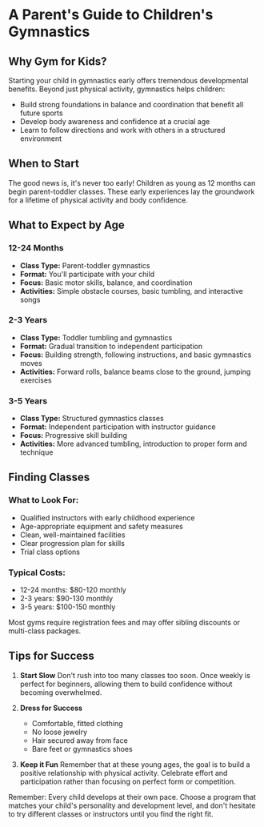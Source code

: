 # A Parent's Guide to Children's Gymnastics

## Why Gym for Kids?
Starting your child in gymnastics early offers tremendous developmental benefits. Beyond just physical activity, gymnastics helps children:
* Build strong foundations in balance and coordination that benefit all future sports
* Develop body awareness and confidence at a crucial age
* Learn to follow directions and work with others in a structured environment

## When to Start
The good news is, it's never too early! Children as young as 12 months can begin parent-toddler classes. These early experiences lay the groundwork for a lifetime of physical activity and body confidence.

## What to Expect by Age

### 12-24 Months
* **Class Type:** Parent-toddler gymnastics
* **Format:** You'll participate with your child
* **Focus:** Basic motor skills, balance, and coordination
* **Activities:** Simple obstacle courses, basic tumbling, and interactive songs

### 2-3 Years
* **Class Type:** Toddler tumbling and gymnastics
* **Format:** Gradual transition to independent participation
* **Focus:** Building strength, following instructions, and basic gymnastics moves
* **Activities:** Forward rolls, balance beams close to the ground, jumping exercises

### 3-5 Years
* **Class Type:** Structured gymnastics classes
* **Format:** Independent participation with instructor guidance
* **Focus:** Progressive skill building
* **Activities:** More advanced tumbling, introduction to proper form and technique

## Finding Classes

### What to Look For:
* Qualified instructors with early childhood experience
* Age-appropriate equipment and safety measures
* Clean, well-maintained facilities
* Clear progression plan for skills
* Trial class options

### Typical Costs:
* 12-24 months: $80-120 monthly
* 2-3 years: $90-130 monthly
* 3-5 years: $100-150 monthly

Most gyms require registration fees and may offer sibling discounts or multi-class packages.

## Tips for Success

1. **Start Slow**
   Don't rush into too many classes too soon. Once weekly is perfect for beginners, allowing them to build confidence without becoming overwhelmed.

2. **Dress for Success**
   * Comfortable, fitted clothing
   * No loose jewelry
   * Hair secured away from face
   * Bare feet or gymnastics shoes

3. **Keep it Fun**
   Remember that at these young ages, the goal is to build a positive relationship with physical activity. Celebrate effort and participation rather than focusing on perfect form or competition.

Remember: Every child develops at their own pace. Choose a program that matches your child's personality and development level, and don't hesitate to try different classes or instructors until you find the right fit.
